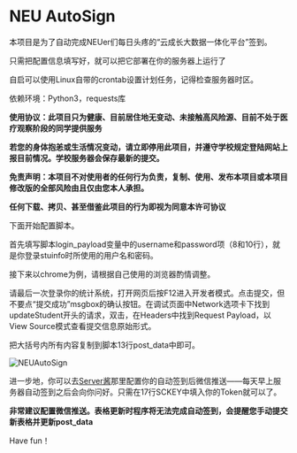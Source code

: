 # NEU AutoSign

本项目是为了自动完成NEUer们每日头疼的“云成长大数据一体化平台”签到。

只需把配置信息填写好，就可以把它部署在你的服务器上运行了

自启可以使用Linux自带的crontab设置计划任务，记得检查服务器时区。

依赖环境：Python3，requests库


**使用协议：此项目只为健康、目前居住地无变动、未接触高风险源、目前不处于医疗观察阶段的同学提供服务**

**若您的身体抱恙或生活情况变动，请立即停用此项目，并遵守学校规定登陆网站上报目前情况。学校服务器会保存最新的提交。**

**免责声明：本项目不对使用者的任何行为负责，复制、使用、发布本项目或本项目修改版的全部风险由且仅由您本人承担。**

**任何下载、拷贝、甚至借鉴此项目的行为即视为同意本许可协议**


下面开始配置脚本。

首先填写脚本login_payload变量中的username和password项（8和10行），就是你登录stuinfo时所使用的用户名和密码。

接下来以chrome为例，请根据自己使用的浏览器酌情调整。

请最后一次登录你的统计系统，打开网页后按F12进入开发者模式。点击提交，但不要点“提交成功”msgbox的确认按钮。在调试页面中Network选项卡下找到updateStudent开头的请求，双击，在Headers中找到Request Payload，以View Source模式查看提交信息原始形式。

把大括号内所有内容复制到脚本13行post_data中即可。

![NEUAutoSign](NEUAutoSign.png)


进一步地，你可以去[Server酱](https://sc.ftqq.com/)那里配置你的自动签到后微信推送——每天早上服务器自动签到之后会向你问好。只需在17行SCKEY中填入你的Token就可以了。

**非常建议配置微信推送。表格更新时程序将无法完成自动签到，会提醒您手动提交新表格并更新post_data**

Have fun！
